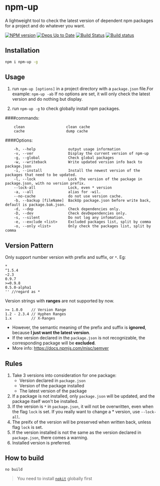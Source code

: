 npm-up
======

A lightweight tool to check the latest version of dependent npm packages for a project and do whatever you want.

[![NPM version](https://badge.fury.io/js/npm-up.svg)](http://badge.fury.io/js/npm-up)
[![Deps Up to Date](https://david-dm.org/dracupid/npm-up.svg?style=flat)](https://david-dm.org/dracupid/npm-up)
[![Build Status](https://travis-ci.org/dracupid/npm-up.svg)](https://travis-ci.org/dracupid/npm-up)
[![Build status](https://ci.appveyor.com/api/projects/status/github/dracupid/npm-up?svg=true)](https://ci.appveyor.com/project/dracupid/npm-up)

## Installation
```bash
npm i npm-up -g
```

## Usage
1. run `npm-up [options]` in a project directory with a `package.json` file.For example: `npm-up -ab`
If no options are set, it will only check the latest version and do nothing but display.

2. run `npm-up -g` to check globally install npm packages.

####commands:
```
    clean                   clean cache
    cache                   dump cache
```

####Options:
```
    -h, --help               output usage information
    -v, --ver                Display the current version of npm-up
    -g, --global             Check global packages
    -w, --writeback          Write updated version info back to package.json
    -i, --install            Install the newest version of the packages that need to be updated.
    -l, --lock               Lock the version of the package in package.json, with no version prefix.
    --lock-all               Lock, even * version
    -a, --all                alias for -wil.
    --no-cache               do not use version cache.
    -b, --backup [fileName]  BackUp package.json before write back, default is package.bak.json.
    -d, --dep                Check dependencies only.
    -D, --dev                Check devDependencies only.
    -s, --silent             Do not log any infomation.
    -e, --exclude <list>     Excluded packages list, split by comma
    -o, --only <list>        Only check the packages list, split by comma
```

## Version Pattern
Only support number version with prefix and suffix, or `*`. Eg:
```
*
^1.5.4
~2.3
0.9.7
>=0.9.8
0.5.0-alpha1
'' //regard as *
```
Version strings with **ranges** are not supported by now.
```
>= 1.0.0    // Version Range
1.2 - 2.3.4 // Hyphen Ranges
1.x         // X-Ranges
```

- However, the semantic meaning of the prefix and suffix is **ignored**, because **I just want the latest version**.
- If the version declared in the `package.json` is not recognizable, the corresponding package will be **excluded**.
- More info: https://docs.npmjs.com/misc/semver

## Rules
1. Take 3 versions into consideration for one package:
    - Version declared in `package.json`
    - Version of the package installed
    - The latest version of the package
2. If a package is not installed, only `package.json` will be updated, and the package itself won't be installed.
3. If the version is `*` in `package.json`, it will not be overwritten, even when the flag `lock` is set. If you really want to change a * version, use `--lock-all`.
4. The preifx of the version will be preserved when written back, unless flag `lock` is set.
5. If the version installed is not the same as the version declared in `package.json`, there comes a warning.
6. Installed version is preferred.

## How to build
`no build`

> You need to install [`nokit`](https://github.com/ysmood/nokit) globally first

